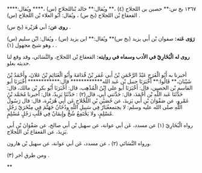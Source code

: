 ١٣٦٧ بخ س:** حصين بن اللجلاج (٤) ،** ويُقال:** خالد بْناللجلاج (س) ،**** ويُقال:**** القعقاع بْن اللجلاج (بخ س) ، ويُقال: أَبُو العلاء بْن اللجلاج (س) .

**روى عن:** أبي هُرَيْرة (بخ س) .

**رَوَى عَنه:** صفوان بْن أَبي يزيد (بخ س)** ويُقال:** ابن يزيد (س) ، ويُقال: ابْن سليم (س) ، وهو شيخ مجهول (١) .

**روى له الْبُخَارِيّ في الأدب وسماه في روايته:** القعقاع بْن اللجلاج، والنَّسَائي، وقد وقع لنا حديثه بعلو.

أخبرنا به أَبُو الْفَرَجِ عَبْدُ الرَّحْمَنِ بْنُ أَبي عُمَر بْنُ قُدَامَةَ وأَبُو الْغَنَائِمِ بْنُ عَلانَ، وأَحْمَدُ بْنُ شَيْبَانَ،** قَالُوا:** أَخْبَرَنَا حنبل بْن عَبد الله************ قال:************ أَخْبَرَنَا أبو القاسم بْن الحصين، قال: أَخْبَرَنَا أبو علي ابْنُ الْمُذْهِب، قال: أَخْبَرَنَا أَبُو بكر بْن مالك، قال: حَدَّثَنَا عَبد اللَّهِ بْن أَحْمَدَ، قال: حَدَّثني أَبِي، قال (٢) : حَدَّثَنَا يَزِيدُ، قال: أخبرنا مُحَمَّد بْنُ عَمْرو، عن صَفْوَانَ بْنِ أَبي يَزِيدَ، عن حُصَيْنِ بْنِ اللَّجْلاجِ عَن أَبِي هُرَيْرة، قال: قال رَسُولُ اللَّهِ صلى الله عليه وسلم: لا يجتمعغُبَارٌ فِي سَبِيلِ اللَّهِ ودُخَانُ جَهَنَّمَ فِي مِنْخَرَيْ رَجُلٍ مُسْلِمٍ، ولا يَجْتَمِعُ شُحٌّ وإِيمَانٌ فِي قَلْبِ رَجُلٍ مُسْلِمٍ.

رواه الْبُخَارِيّ (١) عن مسدد، عَن أبي عوانة، عن سهيل بْن أَبي صالح، عن صَفْوَانَ بْنِ أَبي يَزِيدَ، عن القعقاع بْن اللجلاج.

ورواه النَّسَائي (٢) ، عن مسدد، عَن أبي عوانة، عن سهيل بْن هارون.

ومن طرق أخر (٣) .

**